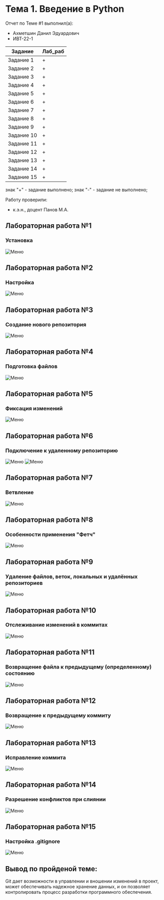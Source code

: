 # Тема 1. Введение в Python
Отчет по Теме #1 выполнил(а):
- Ахметшин Данил Эдуардович
- ИВТ-22-1

| Задание | Лаб_раб |
| ------ | ------ |
| Задание 1 | + |
| Задание 2 | + |
| Задание 3 | + |
| Задание 4 | + |
| Задание 5 | + |
| Задание 6 | + |
| Задание 7 | + |
| Задание 8 | + |
| Задание 9 | + |
| Задание 10 | + |
| Задание 11 | + |
| Задание 12 | + |
| Задание 13 | + |
| Задание 14 | + |
| Задание 15 | + |

знак "+" - задание выполнено; знак "-" - задание не выполнено;

Работу проверили:
- к.э.н., доцент Панов М.А.

## Лабораторная работа №1

### Установка
![Меню](pic/lab_1.png)

## Лабораторная работа №2

### Настройка
![Меню](pic/lab_2.png)

## Лабораторная работа №3

### Создание нового репозитория
![Меню](pic/lab_3.png)

## Лабораторная работа №4

### Подготовка файлов
![Меню](pic/lab_4.png)

## Лабораторная работа №5

### Фиксация изменений
![Меню](pic/lab_5.png)

## Лабораторная работа №6

### Подключение к удаленному репозиторию
![Меню](pic/lab_6-1.png)
![Меню](pic/lab_6-2.png)

## Лабораторная работа №7

### Ветвление
![Меню](pic/lab_7.png)

## Лабораторная работа №8

### Особенности применения "Фетч"
![Меню](pic/lab_8.png)

## Лабораторная работа №9

### Удаление файлов, веток, локальных и удалённых репозиториев
![Меню](pic/lab_9.png)

## Лабораторная работа №10

### Отслеживание изменений в коммитах
![Меню](pic/lab_10.png)

## Лабораторная работа №11

### Возвращение файла к предыдущему (определенному) состоянию
![Меню](pic/lab_11.png)

## Лабораторная работа №12

### Возвращение к предыдущему коммиту
![Меню](pic/lab_12.png)

## Лабораторная работа №13

### Исправление коммита
![Меню](pic/lab_13l.png)

## Лабораторная работа №14

### Разрешение конфликтов при слиянии
![Меню](pic/lab_14.png)

## Лабораторная работа №15

### Настройка .gitignore
![Меню](pic/lab_15.png)

## Вывод по пройденой теме:
Git дает возможности в управлении и вношении изменений в проект, может обеспечивать надежное хранение данных, и он позволяет контролировать процесс разработки программного обеспечения. 
